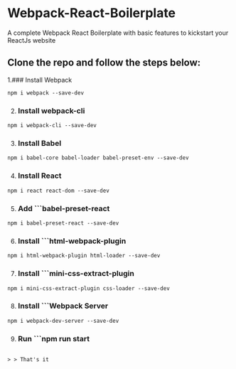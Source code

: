 # Webpack-React-Boilerplate
A complete Webpack React Boilerplate with basic features to kickstart your ReactJs website

## Clone the repo and follow the steps below:

1.### Install Webpack
  ```
  npm i webpack --save-dev
  ```
2. ### Install webpack-cli
  ```
  npm i webpack-cli --save-dev
  ```
3. ### Install Babel
  ```
  npm i babel-core babel-loader babel-preset-env --save-dev
  ```
4. ### Install React
  ```
  npm i react react-dom --save-dev
  ```
5. ### Add ```babel-preset-react
  ```
  npm i babel-preset-react --save-dev
  ```
6. ### Install ```html-webpack-plugin
  ```
  npm i html-webpack-plugin html-loader --save-dev
  ```
7. ### Install ```mini-css-extract-plugin
  ```
  npm i mini-css-extract-plugin css-loader --save-dev
  ```
8. ### Install ```Webpack Server
  ```
  npm i webpack-dev-server --save-dev
  ```
9. ### Run ```npm run start
  ``` Visit http://localhost:8080/ 
  
  > > That's it
